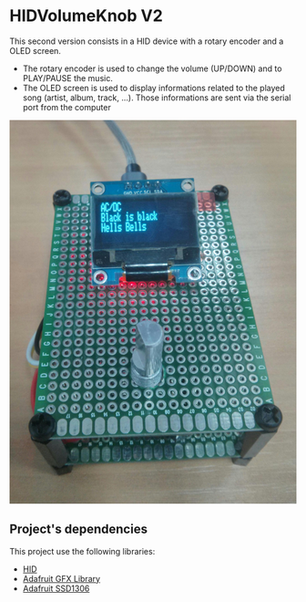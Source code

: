 # HIDVolumeKnob V2

This second version consists in a HID device with a rotary encoder and a OLED screen.
- The rotary encoder is used to change the volume (UP/DOWN) and to PLAY/PAUSE the music.
- The OLED screen is used to display informations related to the played song (artist, album, track, ...).
Those informations are sent via the serial port from the computer

![HIDVolumeKnobV2](/HIDVolumeKnobV2/HIDVolumeKnobV2.jpg)

## Project's dependencies
This project use the following libraries:
- [HID](https://github.com/NicoHood/HID)
- [Adafruit GFX Library](https://github.com/adafruit/Adafruit-GFX-Library)
- [Adafruit SSD1306](https://github.com/adafruit/Adafruit_SSD1306)
